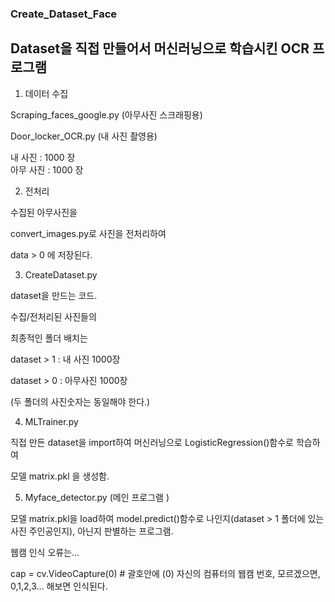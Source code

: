 ### Create_Dataset_Face
## Dataset을 직접 만들어서 머신러닝으로 학습시킨 OCR 프로그램

1. 데이터 수집
  
  Scraping_faces_google.py (아무사진 스크래핑용)
  
  Door_locker_OCR.py (내 사진 촬영용)
  
  내 사진 : 1000 장  
  아무 사진 : 1000 장
  
2. 전처리
  
  수집된 아무사진을
  
  convert_images.py로 사진을 전처리하여
  
  data > 0 에 저장된다.
    
3. CreateDataset.py
  
  dataset을 만드는 코드.
  
  수집/전처리된 사진들의
  
  최종적인 폴더 배치는
  
  dataset > 1 : 내 사진 1000장
  
  dataset > 0 : 아무사진 1000장
  
  (두 폴더의 사진숫자는 동일해야 한다.)  

4. MLTrainer.py
  
  직접 만든 dataset을 import하여 머신러닝으로 LogisticRegression()함수로 학습하여
  
  모델 matrix.pkl 을 생성함.
  
5. Myface_detector.py (메인 프로그램 )
  
  모델 matrix.pkl을 load하여 model.predict()함수로 나인지(dataset > 1 폴더에 있는 사진 주인공인지), 아닌지 판별하는 프로그램.
  
  웹캠 인식 오류는...
  
  cap = cv.VideoCapture(0) # 괄호안에 (0) 자신의 컴퓨터의 웹캠 번호, 모르겠으면, 0,1,2,3... 해보면 인식된다. 
